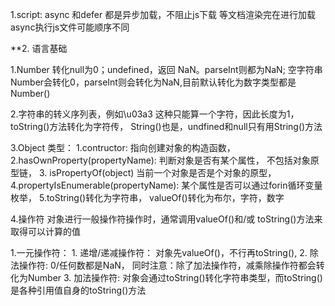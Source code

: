 1.script: async 和defer 都是异步加载，不阻止js下载 等文档渲染完在进行加载 async执行js文件可能顺序不同

**2. 语言基础

1.Number 转化null为0；undefined，返回 NaN。parseInt则都为NaN; 空字符串Number会转化0，parseInt则会转化为NaN,目前默认转化为数字类型都是Number()

2.字符串的转义序列表，例如\u03a3 这种只能算一个字符，因此长度为1， toString()方法转化为字符传， String()也是，undfined和null只有用String()方法

3.Object 类型：
   1.contructor: 指向创建对象的构造函数， 
   2.hasOwnProperty(propertyName): 判断对象是否有某个属性， 不包括对象原型链， 
   3. isPropertyOf(object) 当前一个对象是否是个对象的原型，
   4.propertyIsEnumerable(propertyName): 某个属性是否可以通过forin循环变量枚举，
   5.toString()转化为字符串， valueOf()转化为布尔，字符，数字
  
4.操作符
  对象进行一般操作符操作时，通常调用valueOf()和/或 toString()方法来取得可以计算的值
  
  1.一元操作符：
    1. 递增/递减操作符： 对象先valueOf()，不行再toString(),
  2. 除法操作符: 0/任何数都是NaN， 同时注意：除了加法操作符，减乘除操作符都会转化为Number
  3. 加法操作符: 对象会通过toString()转化字符串类型，而toString()是各种引用值自身的toString()方法
